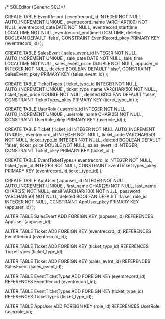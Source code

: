 /* SQLEditor (Generic SQL)*/


CREATE TABLE EventRecord
(
eventrecord_id INTEGER NOT NULL AUTO_INCREMENT  UNIQUE ,
eventrecord_name VARCHAR(100) NOT NULL,
eventrecord_date DATE NOT NULL,
eventrecord_starttime LOCALTIME NOT NULL,
eventrecord_endtime LOCALTIME,
deleted BOOLEAN DEFAULT 'false',
CONSTRAINT EventRecord_pkey PRIMARY KEY (eventrecord_id)
);

CREATE TABLE SalesEvent
(
sales_event_id INTEGER NOT NULL AUTO_INCREMENT  UNIQUE ,
sale_date DATE NOT NULL,
sale_time LOCALTIME NOT NULL,
sales_event_price DOUBLE NOT NULL,
appuser_id INTEGER NOT NULL,
deleted BOOLEAN DEFAULT 'false',
CONSTRAINT SalesEvent_pkey PRIMARY KEY (sales_event_id)
);

CREATE TABLE TicketTypes
(
ticket_type_id INTEGER NOT NULL AUTO_INCREMENT  UNIQUE ,
ticket_type_name VARCHAR(50) NOT NULL,
ticket_type_price DOUBLE NOT NULL,
deleted BOOLEAN DEFAULT 'false',
CONSTRAINT TicketTypes_pkey PRIMARY KEY (ticket_type_id)
);

CREATE TABLE UserRole
(
userrole_id INTEGER NOT NULL AUTO_INCREMENT  UNIQUE ,
userrole_name CHAR(25) NOT NULL,
CONSTRAINT UserRole_pkey PRIMARY KEY (userrole_id)
);

CREATE TABLE Ticket
(
ticket_id INTEGER NOT NULL AUTO_INCREMENT  UNIQUE ,
eventrecord_id INTEGER NOT NULL,
ticket_code VARCHAR(50) NOT NULL,
ticket_type_id INTEGER NOT NULL,
deleted BOOLEAN DEFAULT 'false',
ticket_price DOUBLE NOT NULL,
sales_event_id INTEGER,
CONSTRAINT Ticket_pkey PRIMARY KEY (ticket_id)
);

CREATE TABLE EventTicketTypes
(
eventrecord_id INTEGER NOT NULL,
ticket_type_id INTEGER NOT NULL,
CONSTRAINT EventTicketTypes_pkey PRIMARY KEY (eventrecord_id,ticket_type_id)
);

CREATE TABLE AppUser
(
appuser_id INTEGER NOT NULL AUTO_INCREMENT  UNIQUE ,
first_name CHAR(25) NOT NULL,
last_name CHAR(25) NOT NULL,
email VARCHAR(100) NOT NULL,
password VARCHAR(50) NOT NULL,
deleted BOOLEAN DEFAULT 'false',
role_id INTEGER NOT NULL,
CONSTRAINT AppUser_pkey PRIMARY KEY (appuser_id)
);

ALTER TABLE SalesEvent ADD FOREIGN KEY (appuser_id) REFERENCES AppUser (appuser_id);

ALTER TABLE Ticket ADD FOREIGN KEY (eventrecord_id) REFERENCES EventRecord (eventrecord_id);

ALTER TABLE Ticket ADD FOREIGN KEY (ticket_type_id) REFERENCES TicketTypes (ticket_type_id);

ALTER TABLE Ticket ADD FOREIGN KEY (sales_event_id) REFERENCES SalesEvent (sales_event_id);

ALTER TABLE EventTicketTypes ADD FOREIGN KEY (eventrecord_id) REFERENCES EventRecord (eventrecord_id);

ALTER TABLE EventTicketTypes ADD FOREIGN KEY (ticket_type_id) REFERENCES TicketTypes (ticket_type_id);

ALTER TABLE AppUser ADD FOREIGN KEY (role_id) REFERENCES UserRole (userrole_id);
